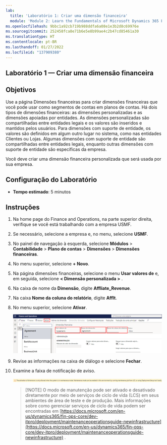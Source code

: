 ```yaml
---
lab:
  title: 'Laboratório 1: Criar uma dimensão financeira'
  module: 'Module 2: Learn the Fundamentals of Microsoft Dynamics 365 Finance'
ms.openlocfilehash: 9bbc1a92cb719b988ddfa6a08e1e3b2d8c69976e
ms.sourcegitcommit: 252458fca8e71b6e5e8b99ae4c2b47cd85461a30
ms.translationtype: HT
ms.contentlocale: pt-BR
ms.lasthandoff: 01/27/2022
ms.locfileid: "137909380"
---
```

## <a name="lab-1---create-a-financial-dimension"></a>Laboratório 1 — Criar uma dimensão financeira

## <a name="objectives"></a>Objetivos

Use a página Dimensões financeiras para criar dimensões financeiras que você pode usar como segmentos de contas em planos de contas. Há dois tipos de dimensões financeiras: as dimensões personalizadas e as dimensões apoiadas por entidades. As dimensões personalizadas são compartilhadas entre entidades legais e os valores são inseridos e mantidos pelos usuários. Para dimensões com suporte de entidade, os valores são definidos em algum outro lugar no sistema, como nas entidades Clientes ou Lojas. Algumas dimensões com suporte de entidade são compartilhadas entre entidades legais, enquanto outras dimensões com suporte de entidade são específicas da empresa.

Você deve criar uma dimensão financeira personalizada que será usada por sua empresa.

## <a name="lab-setup"></a>Configuração do Laboratório

   - **Tempo estimado**: 5 minutos

## <a name="instructions"></a>Instruções

1. Na home page do Finance and Operations, na parte superior direita, verifique se você está trabalhando com a empresa USMF.

1. Se necessário, selecione a empresa e, no menu, selecione **USMF**.

1. No painel de navegação à esquerda, selecione **Módulos** > **Contabilidade** > **Plano de contas** > **Dimensões** > **Dimensões financeiras**.

1. No menu superior, selecione **+ Novo**.

1. Na página dimensões financeiras, selecione o menu **Usar valores de** e, em seguida, selecione **< Dimensão personalizada >** .

1. Na caixa de nome da **Dimensão**, digite **Affliate_Revenue**.

1. Na caixa **Nome da coluna do relatório**, digite **Afflt**.

1. No menu superior, selecione **Ativar**.

    ![Captura de tela exibindo a nova dimensão financeira personalizada com o menu Usar valores de, Nome da dimensão, Nome da coluna de relatório e Ativar realçado](./media/lp2-m3-new-financial-dimension.png)

1. Revise as informações na caixa de diálogo e selecione **Fechar**.

1. Examine a faixa de notificação de aviso.

    ![Captura de tela exibindo faixa de informações de aviso referenciando o requisito de modo de manutenção para ativar uma nova dimensão.](./media/lp2-m3-activation-warning-banner.png)

    >[!NOTE] O modo de manutenção pode ser ativado e desativado diretamente por meio de serviços de ciclo de vida (LCS) em seus ambientes de área de teste e de produção. Mais informações sobre como gerenciar serviços de ciclo de vida podem ser encontradas em [https://docs.microsoft.com/en-us/dynamics365/fin-ops-core/dev-itpro/deployment/maintenanceoperationsguide-newinfrastructure](https://docs.microsoft.com/en-us/dynamics365/fin-ops-core/dev-itpro/deployment/maintenanceoperationsguide-newinfrastructure) .
